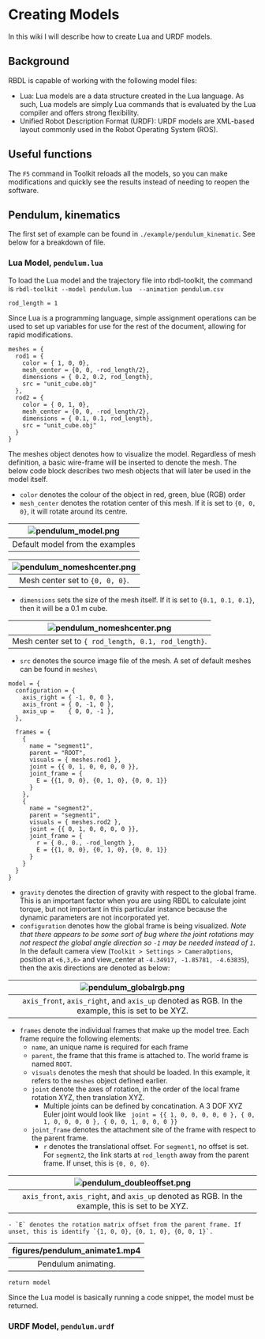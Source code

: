 Creating Models
=================

In this wiki I will describe how to create Lua and URDF models. 

## Background

RBDL is capable of working with the following model files: 
- Lua: Lua models are a data structure created in the Lua language. As such, Lua models are simply Lua commands that is evaluated by the Lua compiler and offers strong flexibility. 
- Unified Robot Description Format (URDF): URDF models are XML-based layout commonly used in the Robot Operating System (ROS).  

## Useful functions

The `F5` command in Toolkit reloads all the models, so you can make modifications and quickly see the results instead of needing to reopen the software. 

## Pendulum, kinematics

The first set of example can be found in `./example/pendulum_kinematic`. See below for a breakdown of file. 

### Lua Model, `pendulum.lua`

To load the Lua model and the trajectory file into rbdl-toolkit, the command is `rbdl-toolkit --model pendulum.lua 
--animation pendulum.csv`

```
rod_length = 1
```

Since Lua is a programming language, simple assignment operations can be used to set up variables for use for the rest of the document, allowing for rapid modifications. 

```
meshes = {
  rod1 = {
	color = { 1, 0, 0},
	mesh_center = {0, 0, -rod_length/2},
	dimensions = { 0.2, 0.2, rod_length},
	src = "unit_cube.obj"
  },
  rod2 = {
	color = { 0, 1, 0},
	mesh_center = {0, 0, -rod_length/2},
	dimensions = { 0.1, 0.1, rod_length},
	src = "unit_cube.obj"
  }
}
```

The meshes object denotes how to visualize the model. Regardless of mesh definition, a basic wire-frame will be inserted to denote the mesh. The below code block describes two mesh objects that will later be used in the model itself. 
- `color` denotes the colour of the object in red, green, blue (RGB) order
- `mesh_center` denotes the rotation center of this mesh. If it is set to `{0, 0, 0}`, it will rotate around its centre. 

| ![pendulum_model.png](figures/pendulum_model.png) | 
|:--:| 
| Default model from the examples |


| ![pendulum_nomeshcenter.png](figures/pendulum_nomeshcenter.png) | 
|:--:| 
| Mesh center set to `{0, 0, 0}`. |

- `dimensions` sets the size of the mesh itself. If it is set to `{0.1, 0.1, 0.1}`, then it will be a 0.1 m cube. 

| ![pendulum_nomeshcenter.png](figures/pendulum_wide.png) | 
|:--:| 
| Mesh center set to `{ rod_length, 0.1, rod_length}`. |

- `src` denotes the source image file of the mesh. A set of default meshes can be found in `meshes\`

```
model = {
  configuration = {
	axis_right = { -1, 0, 0 },
	axis_front = { 0, -1, 0 },
	axis_up =    { 0, 0, -1 },
  },

  frames = {
	{
	  name = "segment1",
	  parent = "ROOT",
	  visuals = { meshes.rod1 },
	  joint = {{ 0, 1, 0, 0, 0, 0 }},
	  joint_frame = {
		E = {{1, 0, 0}, {0, 1, 0}, {0, 0, 1}}
	  }
	},
	{
	  name = "segment2",
	  parent = "segment1",
	  visuals = { meshes.rod2 },
	  joint = {{ 0, 1, 0, 0, 0, 0 }},
	  joint_frame = {
		r = { 0., 0., -rod_length },
		E = {{1, 0, 0}, {0, 1, 0}, {0, 0, 1}}
	  }
	}
  }
}
```

- `gravity` denotes the direction of gravity with respect to the global frame. This is an important factor when you are using RBDL to calculate joint torque, but not important in this particular instance because the dynamic parameters are not incorporated yet. 
- `configuration` denotes how the global frame is being visualized. *Note that there appears to be some sort of bug where the joint rotations may not respect the global angle direction so `-1` may be needed instead of `1`*. In the default camera view (`Toolkit > Settings > CameraOptions`, position at `<6,3,6>` and view_center at `-4.34917, -1.85781, -4.63835`), then the axis directions are denoted as below:

| ![pendulum_globalrgb.png](figures/pendulum_globalrgb2.png) | 
|:--:| 
| `axis_front`, `axis_right`, and `axis_up` denoted as RGB. In the example, this is set to be XYZ. |

- `frames` denote the individual frames that make up the model tree. Each frame require the following elements:
  - `name`, an unique name is required for each frame
  - `parent`, the frame that this frame is attached to. The world frame is named `ROOT`. 
  - `visuals` denotes the mesh that should be loaded. In this example, it refers to the `meshes` object defined earlier. 
  - `joint` denote the axes of rotation, in the order of the local frame rotation XYZ, then translation XYZ. 
    - Multiple joints can be defined by concatination. A 3 DOF XYZ Euler joint would look like ` joint = {{ 1, 0, 0, 0, 0, 0 }, { 0, 1, 0, 0, 0, 0 }, { 0, 0, 1, 0, 0, 0 }}`
  - `joint_frame` denotes the attachment site of the frame with respect to the parent frame. 
    - `r` denotes the translational offset. For `segment1`, no offset is set. For `segment2`, the link starts at `rod_length` away from the parent frame. If unset, this is `{0, 0, 0}`.

| ![pendulum_doubleoffset.png](figures/pendulum_doubleoffset.png) | 
|:--:| 
| `axis_front`, `axis_right`, and `axis_up` denoted as RGB. In the example, this is set to be XYZ. |

    - `E` denotes the rotation matrix offset from the parent frame. If unset, this is identify `{1, 0, 0}, {0, 1, 0}, {0, 0, 1}`. 
    
| figures/pendulum_animate1.mp4 | 
|:--:| 
| Pendulum animating. |

```
return model
```

Since the Lua model is basically running a code snippet, the model must be returned. 

### URDF Model, `pendulum.urdf`